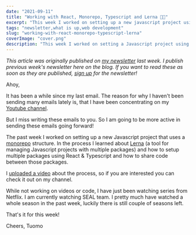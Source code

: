```yaml
---
date: "2021-09-11"
title: "Working with React, Monorepo, Typescript and Lerna 👨‍💻"
excerpt: "This week I worked on setting up a new javascript project using monorepo structure. The project uses React & Typescript and code sharing between packages."
tags: "newsletter,what is up,web development"
slug: "working-with-react-monorepo-typescript-lerna"
coverImage: "cover.png"
description: "This week I worked on setting a Javascript project using monorepo structure."
---
```


_This article was originally published on [my newsletter](/newsletter) last week. I publish previous week's newsletter here on the blog. If you want to read these as soon as they are published, [sign up](/newsletter) for the newsletter!_

Ahoy,

It has been a while since my last email. The reason for why I haven't been sending many emails lately is, that I have been concentrating on my [Youtube channel](https://www.youtube.com/channel/UC34UXFLKqdW3cpk5CBu2Siw).

But I miss writing these emails to you. So I am going to be more active in sending these emails going forward!

The past week I worked on setting up a new Javascript project that uses a [monorepo](https://en.wikipedia.org/wiki/Monorepo) structure. In the process I learned about [Lerna](https://lerna.js.org/) (a tool for managing Javascript projects with multiple packages) and how to setup multiple packages using React & Typescript and how to share code between those packages.

I [uploaded a video](https://www.youtube.com/watch?v=zQUpNa1hZIA) about the process, so if you are interested you can check it out on my channel.

While not working on videos or code, I have just been watching series from Netflix. I am currently watching SEAL team. I pretty much have watched a whole season in the past week, luckily there is still couple of seasons left.

That's it for this week!

Cheers,
Tuomo
